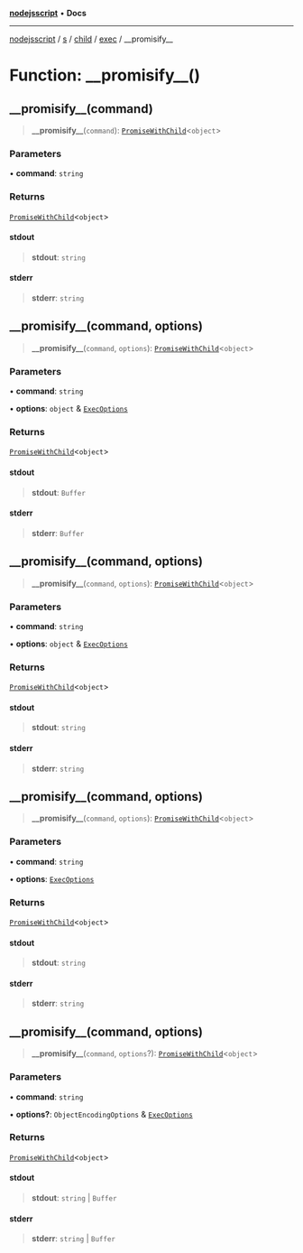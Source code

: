 [**nodejsscript**](../../../../../../../README.md) • **Docs**

***

[nodejsscript](../../../../../../../README.md) / [s](../../../../../README.md) / [child](../../../README.md) / [exec](../README.md) / \_\_promisify\_\_

# Function: \_\_promisify\_\_()

## \_\_promisify\_\_(command)

> **\_\_promisify\_\_**(`command`): [`PromiseWithChild`](../../../interfaces/PromiseWithChild.md)\<`object`\>

### Parameters

• **command**: `string`

### Returns

[`PromiseWithChild`](../../../interfaces/PromiseWithChild.md)\<`object`\>

#### stdout

> **stdout**: `string`

#### stderr

> **stderr**: `string`

## \_\_promisify\_\_(command, options)

> **\_\_promisify\_\_**(`command`, `options`): [`PromiseWithChild`](../../../interfaces/PromiseWithChild.md)\<`object`\>

### Parameters

• **command**: `string`

• **options**: `object` & [`ExecOptions`](../../../interfaces/ExecOptions.md)

### Returns

[`PromiseWithChild`](../../../interfaces/PromiseWithChild.md)\<`object`\>

#### stdout

> **stdout**: `Buffer`

#### stderr

> **stderr**: `Buffer`

## \_\_promisify\_\_(command, options)

> **\_\_promisify\_\_**(`command`, `options`): [`PromiseWithChild`](../../../interfaces/PromiseWithChild.md)\<`object`\>

### Parameters

• **command**: `string`

• **options**: `object` & [`ExecOptions`](../../../interfaces/ExecOptions.md)

### Returns

[`PromiseWithChild`](../../../interfaces/PromiseWithChild.md)\<`object`\>

#### stdout

> **stdout**: `string`

#### stderr

> **stderr**: `string`

## \_\_promisify\_\_(command, options)

> **\_\_promisify\_\_**(`command`, `options`): [`PromiseWithChild`](../../../interfaces/PromiseWithChild.md)\<`object`\>

### Parameters

• **command**: `string`

• **options**: [`ExecOptions`](../../../interfaces/ExecOptions.md)

### Returns

[`PromiseWithChild`](../../../interfaces/PromiseWithChild.md)\<`object`\>

#### stdout

> **stdout**: `string`

#### stderr

> **stderr**: `string`

## \_\_promisify\_\_(command, options)

> **\_\_promisify\_\_**(`command`, `options`?): [`PromiseWithChild`](../../../interfaces/PromiseWithChild.md)\<`object`\>

### Parameters

• **command**: `string`

• **options?**: `ObjectEncodingOptions` & [`ExecOptions`](../../../interfaces/ExecOptions.md)

### Returns

[`PromiseWithChild`](../../../interfaces/PromiseWithChild.md)\<`object`\>

#### stdout

> **stdout**: `string` \| `Buffer`

#### stderr

> **stderr**: `string` \| `Buffer`

